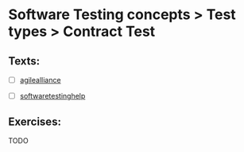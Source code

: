 # Software Testing concepts > Test types > Contract Test

## Texts:

- [ ] [agilealliance](https://www.agilealliance.org/glossary/acceptance/#q=~(infinite~false~filters~(postType~(~'page~'post~'aa_book~'aa_event_session~'aa_experience_report~'aa_glossary~'aa_research_paper~'aa_video)~tags~(~'acceptance*20test))~searchTerm~'~sort~false~sortDirection~'asc~page~1))
- [ ] [softwaretestinghelp](https://www.softwaretestinghelp.com/what-is-acceptance-testing/)


## Exercises:

TODO
